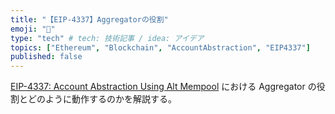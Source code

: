 ```yaml
---
title: "【EIP-4337】Aggregatorの役割"
emoji: "🐷"
type: "tech" # tech: 技術記事 / idea: アイデア
topics: ["Ethereum", "Blockchain", "AccountAbstraction", "EIP4337"]
published: false
---
```


[EIP-4337: Account Abstraction Using Alt Mempool](https://eips.ethereum.org/EIPS/eip-4337) における Aggregator の役割とどのように動作するのかを解説する。
